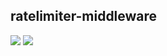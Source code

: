 ## ratelimiter-middleware

![](https://img.shields.io/badge/npm-v1.0.0-brightgreen)
![](https://img.shields.io/badge/middleware-rate%20limit-blue)

